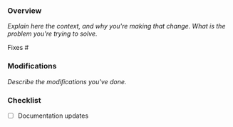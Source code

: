 ### Overview

*Explain here the context, and why you're making that change. What is the problem you're trying to solve.*

Fixes #<xyz>

### Modifications

*Describe the modifications you've done.*

### Checklist

- [ ] Documentation updates
